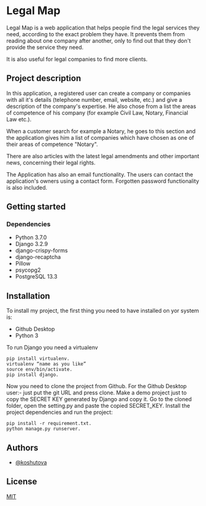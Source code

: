 # Legal Map

Legal Map is a web application that helps people find 
the legal services they need, according to the exact problem 
they have. It prevents them from reading about one 
company after another, only to find out that they don't 
provide the service they need.

It is also useful for legal companies to find more clients.

## Project description

In this application, a registered user can create a company or
companies with all it's details 
(telephone number, email, website, etc.) and give a description 
of the company's expertise. He also chose from a list 
the areas of competence of his company
(for example Civil Law, Notary, Financial Law etc.).

When a customer search for example a Notary, he goes to this 
section and the application gives him a list of companies 
which have chosen as one of their areas of competence "Notary".

There are also articles with the latest legal amendments and 
other important news, concerning their legal rights.

The Application has also an email functionality. The users can 
contact the application's owners using a contact form. Forgotten 
password functionality is also included.


## Getting started
### Dependencies
- Python 3.7.0
- Django 3.2.9
- django-crispy-forms
- django-recaptcha
- Pillow
- psycopg2
- PostgreSQL 13.3


## Installation

To install my project, the first thing you need to have installed on yor system is:
+ Github Desktop 
+ Python 3

To run Django you need a virtualenv

```
pip install virtualenv.
virtualenv “name as you like”
source env/bin/activate.
pip install django.
```

Now you need to clone the project from Github.
For the Github Desktop user:- just put the git URL and press clone.
Make a demo project just to copy the SECRET KEY generated by Django and copy it.
Go to the cloned folder, open the setting.py and paste the 
copied SECRET_KEY.
Install the project dependencies and run the project:

```
pip install -r requirement.txt.
python manage.py runserver.
```
## Authors

- [@koshutova](https://www.github.com/octokatherine)

## License

[MIT](https://choosealicense.com/licenses/mit/)